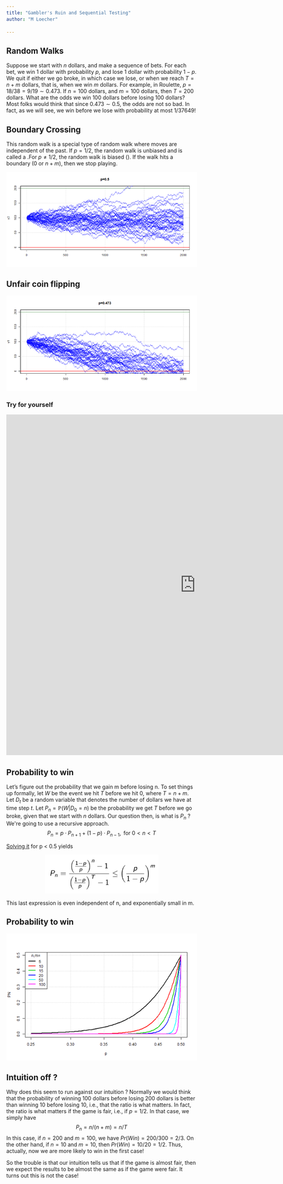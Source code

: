 ```yaml
---
title: "Gambler's Ruin and Sequential Testing"
author: "M Loecher"

---
```


Random Walks
------------

Suppose we start with *n* dollars, and make a sequence of bets. For each
bet, we win 1 dollar with probability *p*, and lose 1 dollar with
probability 1 − *p*. We quit if either we go broke, in which case we
lose, or when we reach *T* = *n* + *m* dollars, that is, when we win *m*
dollars. For example, in Roulette, *p* = 18/38 = 9/19 ∼ 0.473. If
*n* = 100 dollars, and *m* = 100 dollars, then *T* = 200 dollars. What
are the odds we win 100 dollars before losing 100 dollars? Most folks
would think that since 0.473 ∼ 0.5, the odds are not so bad. In fact, as
we will see, we win before we lose with probability at most 1/37649!

Boundary Crossing
-----------------

This random walk is a special type of random walk where moves are
independent of the past. If *p* = 1/2, the random walk is unbiased and
is called a .For *p* ≠ 1/2, the random walk is biased (). If the walk
hits a boundary (0 or *n* + *m*), then we stop playing.

![](/assets/GamblersRuin/RandomWalks1.png)

Unfair coin flipping
--------------------

![](/assets/GamblersRuin/RandomWalks2.png)

### Try for yourself

<iframe width="1000" height="900" scrolling="no" frameborder="no" src="https://nbwr.shinyapps.io/gamblers-ruin/">
</iframe>

Probability to win
------------------

Let’s figure out the probability that we gain m before losing n. To set
things up formally, let *W* be the event we hit *T* before we hit 0,
where $T = n+m$. Let $D_t$ be a random variable that denotes the number of dollars we have at time step $t$. Let $P_n = \mathbb P (W | D_0 = n)$ be the probability we get $T$ before we go broke, given that we start with $n$ dollars. Our question then, is what is $P_n$ ? We're going to use a recursive approach.
$$
P_n = p \cdot P_{n+1} + (1-p) \cdot P_{n-1}, \text{ for } 0 < n < T 
$$

[Solving it](http://web.mit.edu/neboat/Public/6.042/randomwalks.pdf) for
p < 0.5 yields

<p align="center">
<img src="/assets/GamblersRuin/PNeq.png" alt="Prob to win" width="300"/>
</p>

This last expression is even independent of n, and exponentially small
in m.

Probability to win
------------------

![](/assets/GamblersRuin/PN.png)

Intuition off ?
---------------

Why does this seem to run against our intuition ? Normally we would think that the probability of winning
$100$ dollars before losing $200$ dollars is better than winning $10$ before losing $10$, i.e., that
the ratio is what matters. In fact, the ratio is what matters if the game is fair, i.e., if $p = 1/2$.
In that case, we simply have 
$$
P_n = n/(n+m) = n/T
$$
In this case, if $n = 200$ and $m = 100$, we have $Pr(Win) =200/300=2/3$. On the other hand, if $n = 10$ and
$m = 10$, then $Pr(Win) =10/20=1/2$. Thus, actually, now we are more likely to win in
the first case!

So the trouble is that our intuition tells us that if the game is almost fair, then we expect
the results to be almost the same as if the game were fair. It turns out this is not the case!

